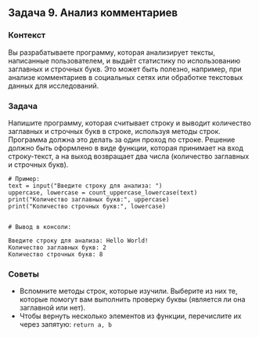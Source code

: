 ## Задача 9. Анализ комментариев

### Контекст 
Вы разрабатываете программу, которая анализирует тексты, написанные пользователем, и выдаёт статистику по использованию заглавных и строчных букв. 
Это может быть полезно, например, при анализе комментариев в социальных сетях или обработке текстовых данных для исследований.

### Задача 
Напишите программу, которая считывает строку и выводит количество заглавных и строчных букв в строке, используя методы строк. 
Программа должна это делать за один проход по строке.
Решение должно быть оформлено в виде функции, которая принимает на вход строку-текст, а на выход возвращает два числа (количество заглавных и строчных букв).
```
# Пример:
text = input("Введите строку для анализа: ")
uppercase, lowercase = count_uppercase_lowercase(text)
print("Количество заглавных букв:", uppercase)
print("Количество строчных букв:", lowercase)


# Вывод в консоли:

Введите строку для анализа: Hello World!
Количество заглавных букв: 2
Количество строчных букв: 8
```

### Советы
- Вспомните методы строк, которые изучили. Выберите из них те, которые помогут вам выполнить проверку буквы (является ли она заглавной 
или нет).
- Чтобы вернуть несколько элементов из функции, перечислите их через запятую:
	`return a, b`
